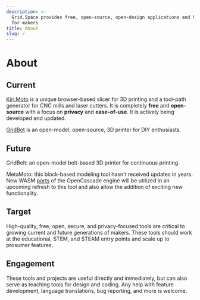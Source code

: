 ```yaml
---
description: >-
  Grid.Space provides free, open-source, open-design applications and hardware
  for makers
title: About
slug: /
---
```


# About

## Current

[Kiri:Moto](./kiri-moto/index.md) is a unique browser-based slicer for 3D printing and a tool-path generator for CNC mills and laser cutters. It is completely **free** and **open-source** with a focus on **privacy** and **ease-of-use**. It is actively being developed and updated.

[GridBot](./gridbot/index.md) is an open-model, open-source, 3D printer for DIY enthusiasts.

## Future

GridBelt: an open-model belt-based 3D printer for continuous printing.

MetaMoto: this block-based modeling tool hasn't received updates in years. New WASM [ports](https://github.com/donalffons/opencascade.js) of the OpenCascade engine will be utilized in an upcoming refresh to this tool and also allow the addition of exciting new functionality.

## Target

High-quality, free, open, secure, and privacy-focused tools are critical to growing current and future generations of makers. These tools should work at the educational, STEM, and STEAM entry points and scale up to prosumer features.

## Engagement

These tools and projects are useful directly and immediately, but can also serve as teaching tools for design and coding. Any help with feature development, language translations, bug reporting, and more is welcome.
